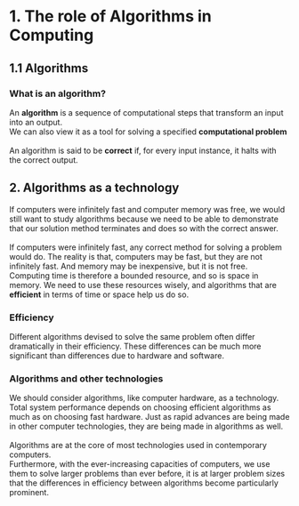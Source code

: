 # 1. The role of Algorithms in Computing
## 1.1 Algorithms 

### What is an algorithm? 
An <b>algorithm</b> is a sequence of computational steps that transform an input into an output. <br>
We can also view it as a tool for solving a specified <b>computational problem</b> <br><br>
An algorithm is said to be <b>correct</b> if, for every input instance, it halts with the correct output. <br>

## 2. Algorithms as a technology 
If computers were infinitely fast and computer memory was free, we would still want to study algorithms because we need to be able to demonstrate that our solution method terminates
and does so with the correct answer. <br><br>
If computers were infinitely fast, any correct method for solving a problem
would do. The reality is that, computers may be fast, but they are not infinitely fast. And memory
may be inexpensive, but it is not free.<br>
Computing time is therefore a bounded
resource, and so is space in memory. We need to use these resources wisely, and
algorithms that are <b>efficient</b> in terms of time or space help us do so. 

### Efficiency 
Different algorithms devised to solve the same problem often differ dramatically in their efficiency. These differences can be much more significant than differences due to hardware and software. 

### Algorithms and other technologies
We should consider algorithms, like computer hardware, as a technology. Total system performance depends on choosing efficient
algorithms as much as on choosing fast hardware. Just as rapid advances are being made in other computer technologies, they are being made in algorithms as well. <br> <br>
Algorithms are at the core of most technologies used in contemporary computers.<br>
Furthermore, with the ever-increasing capacities of computers, we use them to solve larger problems than ever before, it is at larger problem sizes that the differences
in efficiency between algorithms become particularly prominent.


